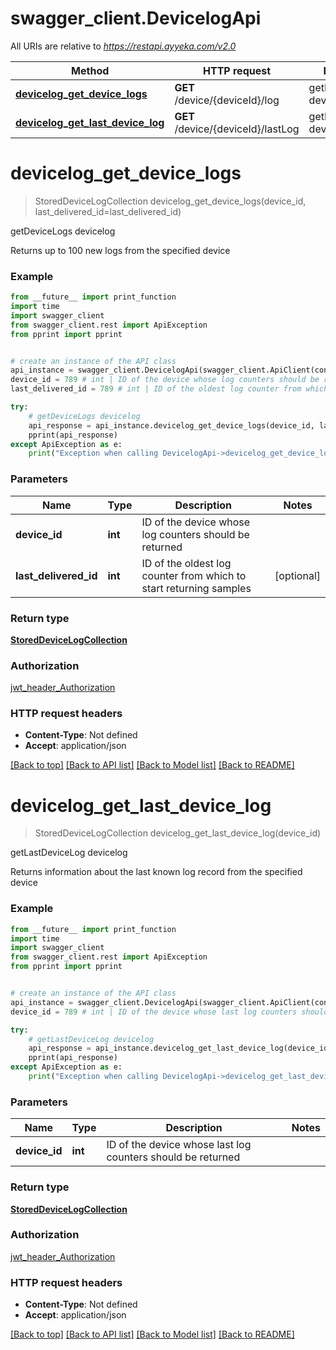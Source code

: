 # swagger_client.DevicelogApi

All URIs are relative to *https://restapi.ayyeka.com/v2.0*

Method | HTTP request | Description
------------- | ------------- | -------------
[**devicelog_get_device_logs**](DevicelogApi.md#devicelog_get_device_logs) | **GET** /device/{deviceId}/log | getDeviceLogs devicelog
[**devicelog_get_last_device_log**](DevicelogApi.md#devicelog_get_last_device_log) | **GET** /device/{deviceId}/lastLog | getLastDeviceLog devicelog

# **devicelog_get_device_logs**
> StoredDeviceLogCollection devicelog_get_device_logs(device_id, last_delivered_id=last_delivered_id)

getDeviceLogs devicelog

Returns up to 100 new logs from the specified device

### Example
```python
from __future__ import print_function
import time
import swagger_client
from swagger_client.rest import ApiException
from pprint import pprint


# create an instance of the API class
api_instance = swagger_client.DevicelogApi(swagger_client.ApiClient(configuration))
device_id = 789 # int | ID of the device whose log counters should be returned
last_delivered_id = 789 # int | ID of the oldest log counter from which to start returning samples (optional)

try:
    # getDeviceLogs devicelog
    api_response = api_instance.devicelog_get_device_logs(device_id, last_delivered_id=last_delivered_id)
    pprint(api_response)
except ApiException as e:
    print("Exception when calling DevicelogApi->devicelog_get_device_logs: %s\n" % e)
```

### Parameters

Name | Type | Description  | Notes
------------- | ------------- | ------------- | -------------
 **device_id** | **int**| ID of the device whose log counters should be returned | 
 **last_delivered_id** | **int**| ID of the oldest log counter from which to start returning samples | [optional] 

### Return type

[**StoredDeviceLogCollection**](StoredDeviceLogCollection.md)

### Authorization

[jwt_header_Authorization](../README.md#jwt_header_Authorization)

### HTTP request headers

 - **Content-Type**: Not defined
 - **Accept**: application/json

[[Back to top]](#) [[Back to API list]](../README.md#documentation-for-api-endpoints) [[Back to Model list]](../README.md#documentation-for-models) [[Back to README]](../README.md)

# **devicelog_get_last_device_log**
> StoredDeviceLogCollection devicelog_get_last_device_log(device_id)

getLastDeviceLog devicelog

Returns information about the last known log record from the specified device

### Example
```python
from __future__ import print_function
import time
import swagger_client
from swagger_client.rest import ApiException
from pprint import pprint


# create an instance of the API class
api_instance = swagger_client.DevicelogApi(swagger_client.ApiClient(configuration))
device_id = 789 # int | ID of the device whose last log counters should be returned

try:
    # getLastDeviceLog devicelog
    api_response = api_instance.devicelog_get_last_device_log(device_id)
    pprint(api_response)
except ApiException as e:
    print("Exception when calling DevicelogApi->devicelog_get_last_device_log: %s\n" % e)
```

### Parameters

Name | Type | Description  | Notes
------------- | ------------- | ------------- | -------------
 **device_id** | **int**| ID of the device whose last log counters should be returned | 

### Return type

[**StoredDeviceLogCollection**](StoredDeviceLogCollection.md)

### Authorization

[jwt_header_Authorization](../README.md#jwt_header_Authorization)

### HTTP request headers

 - **Content-Type**: Not defined
 - **Accept**: application/json

[[Back to top]](#) [[Back to API list]](../README.md#documentation-for-api-endpoints) [[Back to Model list]](../README.md#documentation-for-models) [[Back to README]](../README.md)

